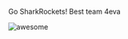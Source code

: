 Go SharkRockets! Best team 4eva

![awesome](http://cdn.shopify.com/s/files/1/0066/2852/products/smbc-dangerous_large.png?v=1310617065)
